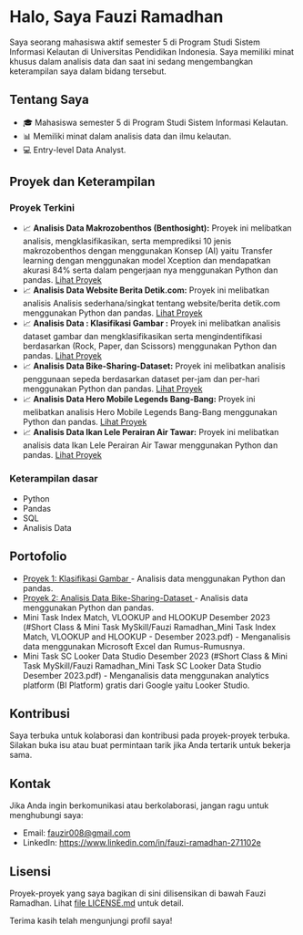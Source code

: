 # Halo, Saya Fauzi Ramadhan

Saya seorang mahasiswa aktif semester 5 di Program Studi Sistem Informasi Kelautan di Universitas Pendidikan Indonesia. Saya memiliki minat khusus dalam analisis data dan saat ini sedang mengembangkan keterampilan saya dalam bidang tersebut.

## Tentang Saya

- 🎓 Mahasiswa semester 5 di Program Studi Sistem Informasi Kelautan.
- 📊 Memiliki minat dalam analisis data dan ilmu kelautan.
- 💻 Entry-level Data Analyst.

## Proyek dan Keterampilan

### Proyek Terkini

- 📈 **Analisis Data Makrozobenthos (Benthosight):** Proyek ini melibatkan analisis, mengklasifikasikan, serta memprediksi 10 jenis makrozobenthos dengan menggunakan Konsep (AI) yaitu Transfer learning dengan menggunakan model Xception dan mendapatkan akurasi 84% serta dalam pengerjaan nya menggunakan Python dan pandas. [Lihat Proyek](#1_🔬_Benthosight.py)
- 📈 **Analisis Data Website Berita Detik.com:** Proyek ini melibatkan analisis Analisis sederhana/singkat tentang website/berita detik.com menggunakan Python dan pandas. [Lihat Proyek](#Fauzi_Ramadhan_GA_180123.ipynb)
- 📈 **Analisis Data : Klasifikasi Gambar :** Proyek ini melibatkan analisis dataset gambar dan mengklasifikasikan serta mengindentifikasi berdasarkan (Rock, Paper, dan Scissors) menggunakan Python dan pandas. [Lihat Proyek](#Proyek_Akhir_Klasifikasi_Gambar.ipynb)
- 📈 **Analisis Data Bike-Sharing-Dataset:** Proyek ini melibatkan analisis penggunaan sepeda berdasarkan dataset per-jam dan per-hari menggunakan Python dan pandas. [Lihat Proyek](#Submission.py)
- 📈 **Analisis Data Hero Mobile Legends Bang-Bang:** Proyek ini melibatkan analisis Hero Mobile Legends Bang-Bang menggunakan Python dan pandas. [Lihat Proyek](#Analisis_Statistik.ipynb)
- 📈 **Analisis Data Ikan Lele Perairan Air Tawar:** Proyek ini melibatkan analisis data Ikan Lele Perairan Air Tawar menggunakan Python dan pandas. [Lihat Proyek](#Model_Klasifikasi_Perairan_Air_Tawar_Berdasarkan_Spesies_Ikan_Lele_Menggunakan_Metode_Random_Forest)

### Keterampilan dasar

- Python
- Pandas
- SQL
- Analisis Data

## Portofolio

- [Proyek 1: Klasifikasi Gambar ](#Proyek_Akhir_Klasifikasi_Gambar.ipynb) - Analisis data menggunakan Python dan pandas.
- [Proyek 2: Analisis Data Bike-Sharing-Dataset ](#Submission) - Analisis data menggunakan Python dan pandas.
- Mini Task Index Match, VLOOKUP and HLOOKUP Desember 2023 (#Short Class & Mini Task MySkill/Fauzi Ramadhan_Mini Task Index Match, VLOOKUP and HLOOKUP - Desember 2023.pdf) - Menganalisis data menggunakan Microsoft Excel dan Rumus-Rumusnya.
- Mini Task SC Looker Data Studio Desember 2023 (#Short Class & Mini Task MySkill/Fauzi Ramadhan_Mini Task SC Looker Data Studio Desember 2023.pdf) - Menganalisis data menggunakan analytics platform (BI Platform) gratis dari Google yaitu Looker Studio.

## Kontribusi

Saya terbuka untuk kolaborasi dan kontribusi pada proyek-proyek terbuka. Silakan buka isu atau buat permintaan tarik jika Anda tertarik untuk bekerja sama.

## Kontak

Jika Anda ingin berkomunikasi atau berkolaborasi, jangan ragu untuk menghubungi saya:

- Email: fauzir008@gmail.com
- LinkedIn: https://www.linkedin.com/in/fauzi-ramadhan-271102e

## Lisensi

Proyek-proyek yang saya bagikan di sini dilisensikan di bawah Fauzi Ramadhan. Lihat [file LICENSE.md](LICENSE1.md) untuk detail.

Terima kasih telah mengunjungi profil saya!
